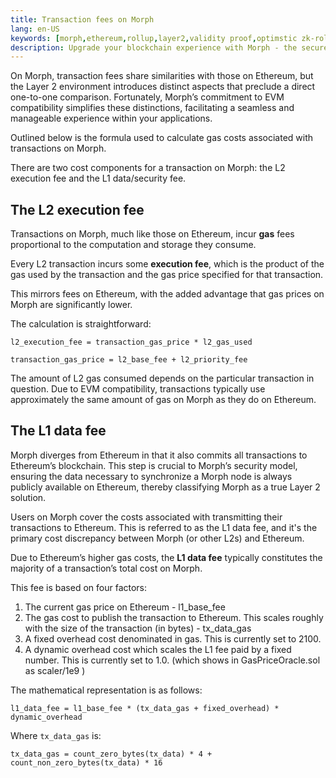 ```yaml
---
title: Transaction fees on Morph
lang: en-US
keywords: [morph,ethereum,rollup,layer2,validity proof,optimstic zk-rollup]
description: Upgrade your blockchain experience with Morph - the secure decentralized, cost0efficient, and high-performing optimstic zk-rollup solution. Try it now!
---
```


On Morph, transaction fees share similarities with those on Ethereum, but the Layer 2 environment introduces distinct aspects that preclude a direct one-to-one comparison. Fortunately, Morph’s commitment to EVM compatibility simplifies these distinctions, facilitating a seamless and manageable experience within your applications.

Outlined below is the formula used to calculate gas costs associated with transactions on Morph.

There are two cost components for a transaction on Morph: the L2 execution fee and the L1 data/security fee.


<!--You can also [use our SDK]() to calculate those costs for you. -->


## The L2 execution fee

Transactions on Morph, much like those on Ethereum, incur **gas** fees proportional to the computation and storage they consume.

Every L2 transaction incurs some **execution fee**, which is the product of the gas used by the transaction and the gas price specified for that transaction.

This mirrors fees on  Ethereum, with the added advantage that gas prices on Morph are significantly lower.

The calculation is straightforward:

```
l2_execution_fee = transaction_gas_price * l2_gas_used

transaction_gas_price = l2_base_fee + l2_priority_fee

```

The amount of L2 gas consumed depends on the particular transaction in question. Due to EVM compatibility, transactions typically use approximately the same amount of gas on Morph as they do on Ethereum.


## The L1 data fee

Morph diverges from Ethereum in that it also commits all transactions to Ethereum’s blockchain. This step is crucial to Morph’s security model, ensuring the data necessary to synchronize a Morph node is always publicly available on Ethereum, thereby classifying Morph as a true Layer 2 solution.

Users on Morph cover the costs associated with transmitting their transactions to Ethereum. This is referred to as the L1 data fee, and it's the primary cost discrepancy between Morph (or other L2s) and Ethereum.

Due to Ethereum’s higher gas costs, the **L1 data fee** typically constitutes the majority of a transaction’s total cost on Morph.


This fee is based on four factors:

1. The current gas price on Ethereum - l1_base_fee
2. The gas cost to publish the transaction to Ethereum. This scales roughly with the size of the transaction (in bytes) - tx_data_gas
3. A fixed overhead cost denominated in gas. This is currently set to 2100.
4. A dynamic overhead cost which scales the L1 fee paid by a fixed number. This is currently set to 1.0. (which shows in GasPriceOracle.sol as scaler/1e9 )

The mathematical representation is as follows:

```
l1_data_fee = l1_base_fee * (tx_data_gas + fixed_overhead) * dynamic_overhead
```

Where `tx_data_gas` is:

```
tx_data_gas = count_zero_bytes(tx_data) * 4 + count_non_zero_bytes(tx_data) * 16
```


